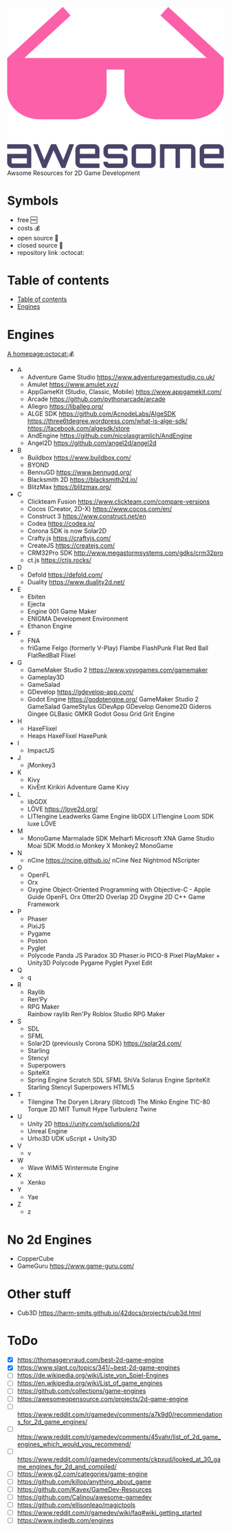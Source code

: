 ![Logo](/awesome-logo-png-transparent.png)
Awsome Resources for 2D Game Development

# Symbols
* free :free:
* costs :moneybag:
* open source :open_book:
* closed source :closed_book:
* repository link :octocat:


Table of contents
=================
 * [Table of contents](#table-of-contents)
 * [Engines](#engines)

# Engines
[A homepage](http://github.com)[:octocat:](http://github.com):moneybag:

* A
  * Adventure Game Studio https://www.adventuregamestudio.co.uk/
  * Amulet https://www.amulet.xyz/
  * AppGameKit (Studio, Classic, Mobile) https://www.appgamekit.com/
  * Arcade https://github.com/pythonarcade/arcade
  * Allegro https://liballeg.org/
  * ALGE SDK https://github.com/AcnodeLabs/AlgeSDK https://three6tdegree.wordpress.com/what-is-alge-sdk/ https://facebook.com/algesdk/store
  * AndEngine https://github.com/nicolasgramlich/AndEngine
  * Angel2D https://github.com/angel2d/angel2d
* B
  * Buildbox https://www.buildbox.com/
  * BYOND
  * BennuGD https://www.bennugd.org/
  * Blacksmith 2D https://blacksmith2d.io/
  * BlitzMax https://blitzmax.org/
* C
  * Clickteam Fusion https://www.clickteam.com/compare-versions
  * Cocos (Creator, 2D-X) https://www.cocos.com/en/
  * Construct 3 https://www.construct.net/en
  * Codea https://codea.io/
  * Corona SDK is now Solar2D
  * Crafty.js https://craftyjs.com/
  * CreateJS https://createjs.com/
  * CRM32Pro SDK http://www.megastormsystems.com/gdks/crm32pro
  * ct.js https://ctjs.rocks/
* D
  * Defold https://defold.com/
  * Duality https://www.duality2d.net/
* E
  * Ebiten
  * Ejecta
  * Engine 001 Game Maker
  * ENIGMA Development Environment
  * Ethanon Engine
* F
  * FNA 
  * friGame
Felgo (formerly V-Play)
Flambe
FlashPunk
Flat Red Ball
FlatRedBall
Flixel
* G
  * GameMaker Studio 2 https://www.yoyogames.com/gamemaker
  * Gameplay3D
  * GameSalad
  * GDevelop https://gdevelop-app.com/
  * Godot Engine https://godotengine.org/
GameMaker Studio 2
GameSalad
GameStylus
GDevApp
GDevelop
Genome2D
Gideros
Gingee
GLBasic
GMKR
Godot
Gosu
Grid
Grit Engine
* H
  * HaxeFlixel
  * Heaps
HaxeFlixel
HaxePunk
* I
  * ImpactJS
* J
  * jMonkey3
* K
  * Kivy
  * KivEnt
Kirikiri Adventure Game
Kivy
* L
  * libGDX
  * LÖVE https://love2d.org/
  * LITIengine
Leadwerks Game Engine
libGDX
LITIengine
Loom SDK
luxe
LÖVE
* M
  * MonoGame
Marmalade SDK
Melharfi
Microsoft XNA Game Studio
Moai SDK
Modd.io
Monkey X
Monkey2
MonoGame
* N
  * nCine https://ncine.github.io/
nCine
Nez
Nightmod
NScripter
* O
  * OpenFL
  * Orx
  * Oxygine
Object-Oriented Programming with Objective-C - Apple Guide
OpenFL
Orx
Otter2D
Overlap 2D
Oxygine 2D C++ Game Framework
* P
  * Phaser
  * PixiJS
  * Pygame
  * Poston
  * Pyglet
  * Polycode
Panda JS
Paradox 3D
Phaser.io
PICO-8
Pixel
PlayMaker + Unity3D
Polycode
Pygame
Pyglet
Pyxel Edit
* Q
  * q
* R
  * Raylib
  * Ren’Py
  * RPG Maker  
Rainbow
raylib
Ren'Py
Roblox Studio
RPG Maker
* S
  * SDL
  * SFML
  * Solar2D (previously Corona SDK) https://solar2d.com/
  * Starling
  * Stencyl
  * Superpowers
  * SpiteKit
  * Spring Engine
Scratch
SDL
SFML
ShiVa
Solarus Engine
SpriteKit
Starling
Stencyl
Superpowers HTML5
* T
  * Tilengine
The Doryen Library (libtcod)
The Minko Engine
TIC-80
Torque 2D MIT
Tumult Hype
Turbulenz
Twine
* U
  * Unity 2D https://unity.com/solutions/2d
  * Unreal Engine
  * Urho3D
UDK
uScript + Unity3D
* V
  * v
* W
  * Wave
WiMi5
Wintermute Engine
* X
  * Xenko
* Y
  * Yae
* Z
  * z


# No 2d Engines
* CopperCube
* GameGuru https://www.game-guru.com/

# Other stuff
  * Cub3D https://harm-smits.github.io/42docs/projects/cub3d.html 

# ToDo
- [x] https://thomasgervraud.com/best-2d-game-engine
- [x] https://www.slant.co/topics/341/~best-2d-game-engines
- [ ] https://de.wikipedia.org/wiki/Liste_von_Spiel-Engines
- [ ] https://en.wikipedia.org/wiki/List_of_game_engines
- [ ] https://github.com/collections/game-engines
- [ ] https://awesomeopensource.com/projects/2d-game-engine
- [ ] https://www.reddit.com/r/gamedev/comments/a7k9d0/recommendations_for_2d_game_engines/
- [ ] https://www.reddit.com/r/gamedev/comments/45vahr/list_of_2d_game_engines_which_would_you_recommend/
- [ ] https://www.reddit.com/r/gamedev/comments/ckpxud/looked_at_30_game_engines_for_2d_and_compiled/
- [ ] https://www.g2.com/categories/game-engine
- [ ] https://github.com/killop/anything_about_game
- [ ] https://github.com/Kavex/GameDev-Resources
- [ ] https://github.com/Calinou/awesome-gamedev
- [ ] https://github.com/ellisonleao/magictools
- [ ] https://www.reddit.com/r/gamedev/wiki/faq#wiki_getting_started
- [ ] https://www.indiedb.com/engines
